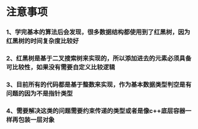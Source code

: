 #  注意事项

### 1、学完基本的算法后会发现，很多数据结构都使用到了红黑树，因为红黑树的时间复杂度比较好
### 2、红黑树是基于二叉搜索树来实现的，所以添加进去的元素必须具备可比较性，如果没有需要自定义比较逻辑
### 3、目前所有的代码都是基于整数来实现，作为基本数据类型判空是有问题的因为不是指针类型
### 4、需要解决这类的问题需要约束传递的类型或者是像c++底层容器一样再包装一层对象

